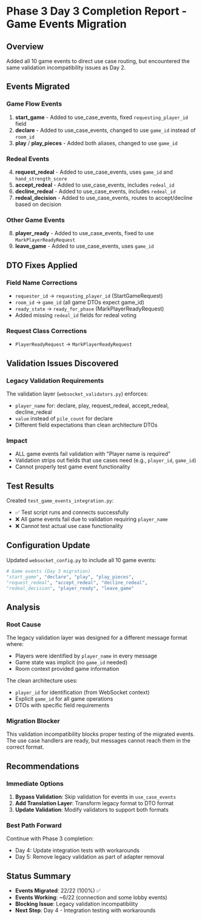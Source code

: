 # Phase 3 Day 3 Completion Report - Game Events Migration

## Overview
Added all 10 game events to direct use case routing, but encountered the same validation incompatibility issues as Day 2.

## Events Migrated

### Game Flow Events
1. **start_game** - Added to use_case_events, fixed `requesting_player_id` field
2. **declare** - Added to use_case_events, changed to use `game_id` instead of `room_id`
3. **play** / **play_pieces** - Added both aliases, changed to use `game_id`

### Redeal Events
4. **request_redeal** - Added to use_case_events, uses `game_id` and `hand_strength_score`
5. **accept_redeal** - Added to use_case_events, includes `redeal_id`
6. **decline_redeal** - Added to use_case_events, includes `redeal_id`
7. **redeal_decision** - Added to use_case_events, routes to accept/decline based on decision

### Other Game Events
8. **player_ready** - Added to use_case_events, fixed to use `MarkPlayerReadyRequest`
9. **leave_game** - Added to use_case_events, uses `game_id`

## DTO Fixes Applied

### Field Name Corrections
- `requester_id` → `requesting_player_id` (StartGameRequest)
- `room_id` → `game_id` (all game DTOs expect game_id)
- `ready_state` → `ready_for_phase` (MarkPlayerReadyRequest)
- Added missing `redeal_id` fields for redeal voting

### Request Class Corrections
- `PlayerReadyRequest` → `MarkPlayerReadyRequest`

## Validation Issues Discovered

### Legacy Validation Requirements
The validation layer (`websocket_validators.py`) enforces:
- `player_name` for: declare, play, request_redeal, accept_redeal, decline_redeal
- `value` instead of `pile_count` for declare
- Different field expectations than clean architecture DTOs

### Impact
- ALL game events fail validation with "Player name is required"
- Validation strips out fields that use cases need (e.g., `player_id`, `game_id`)
- Cannot properly test game event functionality

## Test Results

Created `test_game_events_integration.py`:
- ✅ Test script runs and connects successfully
- ❌ All game events fail due to validation requiring `player_name`
- ❌ Cannot test actual use case functionality

## Configuration Update

Updated `websocket_config.py` to include all 10 game events:
```python
# Game events (Day 3 migration)
"start_game", "declare", "play", "play_pieces",
"request_redeal", "accept_redeal", "decline_redeal",
"redeal_decision", "player_ready", "leave_game"
```

## Analysis

### Root Cause
The legacy validation layer was designed for a different message format where:
- Players were identified by `player_name` in every message
- Game state was implicit (no `game_id` needed)
- Room context provided game information

The clean architecture uses:
- `player_id` for identification (from WebSocket context)
- Explicit `game_id` for all game operations
- DTOs with specific field requirements

### Migration Blocker
This validation incompatibility blocks proper testing of the migrated events. The use case handlers are ready, but messages cannot reach them in the correct format.

## Recommendations

### Immediate Options
1. **Bypass Validation**: Skip validation for events in `use_case_events`
2. **Add Translation Layer**: Transform legacy format to DTO format
3. **Update Validation**: Modify validators to support both formats

### Best Path Forward
Continue with Phase 3 completion:
- Day 4: Update integration tests with workarounds
- Day 5: Remove legacy validation as part of adapter removal

## Status Summary

- **Events Migrated**: 22/22 (100%) ✅
- **Events Working**: ~6/22 (connection and some lobby events)
- **Blocking Issue**: Legacy validation incompatibility
- **Next Step**: Day 4 - Integration testing with workarounds
